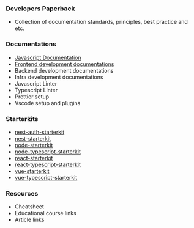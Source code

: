 ### Developers Paperback
 - Collection of documentation standards, principles, best practice and etc.


### Documentations
 - [Javascript Documentation](https://github.com/airbnb/javascript)
 - [Frontend development documentations](https://github.com/juztinlazaro/developers-paperback/blob/master/Frontend%20Standards%20and%20Practices/Home.md)
 - Backend development documentations
 - Infra development documentations
 - Javascript Linter
 - Typescript Linter
 - Prettier setup
 - Vscode setup and plugins

### Starterkits
  - [nest-auth-starterkit](https://github.com/juztinlazaro/nest-auth-api-starterkit)
  - [nest-starterkit]()
  - [node-starterkit]()
  - [node-typescript-starterkit]()
  - [react-starterkit](https://github.com/juztinlazaro/react-starter-kit)
  - [react-typescript-starterkit](https://github.com/juztinlazaro/react-starter-kit-ts)
  - [vue-starterkit](https://github.com/juztinlazaro/vue-starter-kit)
  - [vue-typescript-starterkit]()


### Resources
 - Cheatsheet
 - Educational course links
 - Article links